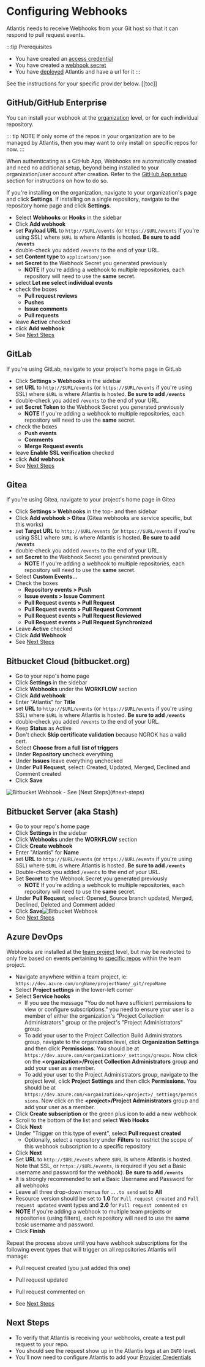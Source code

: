 # Configuring Webhooks
Atlantis needs to receive Webhooks from your Git host so that it can respond to pull request events.

:::tip Prerequisites
* You have created an [access credential](access-credentials.md)
* You have created a [webhook secret](webhook-secrets.md)
* You have [deployed](deployment.md) Atlantis and have a url for it
:::

See the instructions for your specific provider below.
[[toc]]

## GitHub/GitHub Enterprise
You can install your webhook at the [organization](https://docs.github.com/en/get-started/learning-about-github/types-of-github-accounts) level, or for each individual repository.

::: tip NOTE
If only some of the repos in your organization are to be managed by Atlantis, then you
may want to only install on specific repos for now.
:::

When authenticating as a GitHub App, Webhooks are automatically created and need no additional setup, beyond being installed to your organization/user account after creation. Refer to the [GitHub App setup](access-credentials.md#github-app) section for instructions on how to do so.

If you're installing on the organization, navigate to your organization's page and click **Settings**.
If installing on a single repository, navigate to the repository home page and click **Settings**.
- Select **Webhooks** or **Hooks** in the sidebar
- Click **Add webhook**
- set **Payload URL** to `http://$URL/events` (or `https://$URL/events` if you're using SSL) where `$URL` is where Atlantis is hosted. **Be sure to add `/events`**
- double-check you added `/events` to the end of your URL.
- set **Content type** to `application/json`
- set **Secret** to the Webhook Secret you generated previously
  - **NOTE** If you're adding a webhook to multiple repositories, each repository will need to use the **same** secret.
- select **Let me select individual events**
- check the boxes
  - **Pull request reviews**
  - **Pushes**
  - **Issue comments**
  - **Pull requests**
- leave **Active** checked
- click **Add webhook**
- See [Next Steps](#next-steps)

## GitLab
If you're using GitLab, navigate to your project's home page in GitLab
- Click **Settings > Webhooks** in the sidebar
- set **URL** to `http://$URL/events` (or `https://$URL/events` if you're using SSL) where `$URL` is where Atlantis is hosted. **Be sure to add `/events`**
- double-check you added `/events` to the end of your URL.
- set **Secret Token** to the Webhook Secret you generated previously
  - **NOTE** If you're adding a webhook to multiple repositories, each repository will need to use the **same** secret.
- check the boxes
    - **Push events**
    - **Comments**
    - **Merge Request events**
- leave **Enable SSL verification** checked
- click **Add webhook**
- See [Next Steps](#next-steps)

## Gitea
If you're using Gitea, navigate to your project's home page in Gitea
- Click **Settings > Webhooks** in the top- and then sidebar
- Click **Add webhook > Gitea** (Gitea webhooks are service specific, but this works)
- set **Target URL** to `http://$URL/events` (or `https://$URL/events` if you're using SSL) where `$URL` is where Atlantis is hosted. **Be sure to add `/events`**
- double-check you added `/events` to the end of your URL.
- set **Secret** to the Webhook Secret you generated previously
  - **NOTE** If you're adding a webhook to multiple repositories, each repository will need to use the **same** secret.
- Select **Custom Events...**
- Check the boxes
    - **Repository events > Push**
    - **Issue events > Issue Comment**
    - **Pull Request events > Pull Request**
    - **Pull Request events > Pull Request Comment**
    - **Pull Request events > Pull Request Reviewed**
    - **Pull Request events > Pull Request Synchronized**
- Leave **Active** checked
- Click **Add Webhook**
- See [Next Steps](#next-steps)

## Bitbucket Cloud (bitbucket.org)
- Go to your repo's home page
- Click **Settings** in the sidebar
- Click **Webhooks** under the **WORKFLOW** section
- Click **Add webhook**
- Enter "Atlantis" for **Title**
- set **URL** to `http://$URL/events` (or `https://$URL/events` if you're using SSL) where `$URL` is where Atlantis is hosted. **Be sure to add `/events`**
- double-check you added `/events` to the end of your URL.
- Keep **Status** as Active
- Don't check **Skip certificate validation** because NGROK has a valid cert.
- Select **Choose from a full list of triggers**
- Under **Repository** **un**check everything
- Under **Issues** leave everything **un**checked
- Under **Pull Request**, select: Created, Updated, Merged, Declined and Comment created
- Click **Save**
<img src="../guide/images/bitbucket-webhook.png" alt="Bitbucket Webhook" style="max-height: 500px">
- See [Next Steps](#next-steps)

## Bitbucket Server (aka Stash)
- Go to your repo's home page
- Click **Settings** in the sidebar
- Click **Webhooks** under the **WORKFLOW** section
- Click **Create webhook**
- Enter "Atlantis" for **Name**
- set **URL** to `http://$URL/events` (or `https://$URL/events` if you're using SSL) where `$URL` is where Atlantis is hosted. **Be sure to add `/events`**
- Double-check you added `/events` to the end of your URL.
- Set **Secret** to the Webhook Secret you generated previously
  - **NOTE** If you're adding a webhook to multiple repositories, each repository will need to use the **same** secret.
- Under **Pull Request**, select: Opened, Source branch updated, Merged, Declined, Deleted and Comment added
- Click **Save**<img src="../guide/images/bitbucket-server-webhook.png" alt="Bitbucket Webhook" style="max-height: 600px;">
- See [Next Steps](#next-steps)

## Azure DevOps
Webhooks are installed at the [team project](https://docs.microsoft.com/en-us/azure/devops/organizations/projects/about-projects?view=azure-devops) level, but may be restricted to only fire based on events pertaining to [specific repos](https://docs.microsoft.com/en-us/azure/devops/service-hooks/services/webhooks?view=azure-devops) within the team project.

- Navigate anywhere within a team project, ie: `https://dev.azure.com/orgName/projectName/_git/repoName`
- Select **Project settings** in the lower-left corner
- Select **Service hooks**
  - If you see the message "You do not have sufficient permissions to view or configure subscriptions." you need to ensure your user is a member of either the organization's "Project Collection Administrators" group or the project's "Project Administrators" group.
  - To add your user to the Project Collection Build Administrators group, navigate to the organization level, click **Organization Settings** and then click **Permissions**. You should be at `https://dev.azure.com/<organization>/_settings/groups`. Now click on the **\<organization\>/Project Collection Administrators** group and add your user as a member.
  - To add your user to the Project Administrators group, navigate to the project level, click **Project Settings** and then click **Permissions**. You should be at `https://dev.azure.com/<organization>/<project>/_settings/permissions`. Now click on the **\<project\>/Project Administrators** group and add your user as a member.
- Click **Create subscription** or the green plus icon to add a new webhook
- Scroll to the bottom of the list and select **Web Hooks**
- Click **Next**
- Under "Trigger on this type of event", select **Pull request created**
  - Optionally, select a repository under **Filters** to restrict the scope of this webhook subscription to a specific repository
- Click **Next**
- Set **URL** to `http://$URL/events` where `$URL` is where Atlantis is hosted. Note that SSL, or `https://$URL/events`, is required if you set a Basic username and password for the webhook). **Be sure to add `/events`**
- It is strongly recommended to set a Basic Username and Password for all webhooks
- Leave all three drop-down menus for `...to send` set to **All**
- Resource version should be set to **1.0** for `Pull request created` and `Pull request updated` event types and **2.0** for `Pull request commented on`
- **NOTE** If you're adding a webhook to multiple team projects or repositories (using filters), each repository will need to use the **same** basic username and password.
- Click **Finish**

Repeat the process above until you have webhook subscriptions for the following event types that will trigger on all repositories Atlantis will manage:

- Pull request created (you just added this one)
- Pull request updated
- Pull request commented on

- See [Next Steps](#next-steps)

## Next Steps
* To verify that Atlantis is receiving your webhooks, create a test pull request to your repo.
* You should see the request show up in the Atlantis logs at an `INFO` level.
* You'll now need to configure Atlantis to add your [Provider Credentials](provider-credentials.md)
